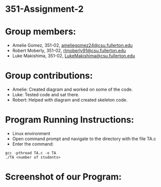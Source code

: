 # 351-Assignment-2

# Group members:
- Amelie Gomez, 351-02, ameliegomez24@csu.fullerton.edu
- Robert Moberly, 351-02, rlmoberly91@csu.fullerton.edu
- Luke Makishima, 351-02, LukeMakishima@csu.fullerton.edu

# Group contributions:
- Amelie: Created diagram and worked on some of the code.
- Luke: Tested code and sat there.
- Robert: Helped with diagram and created skeleton code.

# Program Running Instructions:
- Linux environment 
- Open command prompt and navigate to the directory with the file TA.c
- Enter the command:
```
gcc -pthread TA.c -o TA
./TA <number of students>
```

# Screenshot of our Program:

